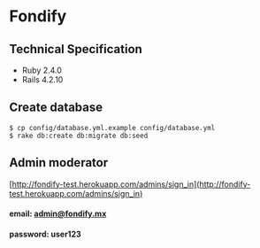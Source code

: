 # Fondify

## Technical Specification
* Ruby 2.4.0
* Rails 4.2.10

## Create database
```
$ cp config/database.yml.example config/database.yml
$ rake db:create db:migrate db:seed
```

## Admin moderator
[http://fondify-test.herokuapp.com/admins/sign_in](http://fondify-test.herokuapp.com/admins/sign_in)
#### email: admin@fondify.mx
#### password: user123
